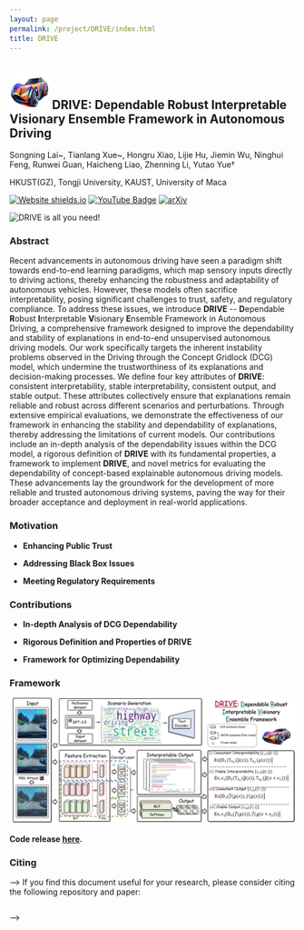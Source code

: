 ```yaml
---
layout: page
permalink: /project/DRIVE/index.html
title: DRIVE
---
```


## <img src="./logo.png" class="floatpic" width="70" height="70"> DRIVE: Dependable Robust Interpretable Visionary Ensemble Framework in Autonomous Driving

Songning Lai~, Tianlang Xue~, Hongru Xiao, Lijie Hu, Jiemin Wu, Ninghui Feng, Runwei Guan, Haicheng Liao, Zhenning Li, Yutao Yue†

HKUST(GZ), Tongji University, KAUST, University of Maca


[![Website shields.io](https://img.shields.io/website?url=http%3A//poco.is.tue.mpg.de)](https://NA) [![YouTube Badge](https://img.shields.io/badge/YouTube-Watch-red?style=flat-square&logo=youtube)](https://NA)  [![arXiv](https://img.shields.io/badge/arXiv-0000.00000-00ff00.svg)](https://arxiv.org/0000.00000) 


![DRIVE is all you need!](./DRIVE_small.gif)

### Abstract

Recent advancements in autonomous driving have seen a paradigm shift towards end-to-end learning paradigms, which map sensory inputs directly to driving actions, thereby enhancing the robustness and adaptability of autonomous vehicles. However, these models often sacrifice interpretability, posing significant challenges to trust, safety, and regulatory compliance. To address these issues, we introduce **DRIVE** -- **D**ependable **R**obust **I**nterpretable **V**isionary **E**nsemble Framework in Autonomous Driving, a comprehensive framework designed to improve the dependability and stability of explanations in end-to-end unsupervised autonomous driving models.
Our work specifically targets the inherent instability problems observed in the Driving through the Concept Gridlock (DCG) model, which undermine the trustworthiness of its explanations and decision-making processes. We define four key attributes of **DRIVE**: consistent interpretability, stable interpretability, consistent output, and stable output. These attributes collectively ensure that explanations remain reliable and robust across different scenarios and perturbations.
Through extensive empirical evaluations, we demonstrate the effectiveness of our framework in enhancing the stability and dependability of explanations, thereby addressing the limitations of current models. Our contributions include an in-depth analysis of the dependability issues within the DCG model, a rigorous definition of **DRIVE** with its fundamental properties, a framework to implement **DRIVE**, and novel metrics for evaluating the dependability of concept-based explainable autonomous driving models.
These advancements lay the groundwork for the development of more reliable and trusted autonomous driving systems, paving the way for their broader acceptance and deployment in real-world applications.


### Motivation

- **Enhancing Public Trust**

- **Addressing Black Box Issues**

- **Meeting Regulatory Requirements**

### Contributions

- **In-depth Analysis of DCG Dependability**

   
- **Rigorous Definition and Properties of DRIVE**

   
- **Framework for Optimizing Dependability**


### Framework

<p align="center">
  <img src="./framwork_all.png" alt="The Dependably Robust Interpretable Visionary Ensemble (DRIVE) model framework. The input is processed by a feature extractor and a temporal encoder, followed by a concept bottleneck with scenario encoding. The DRIVE model incorporates a multi-objective optimization process, balancing consistent interpretability (Ci), stable interpretability (Si), consistent output (Co), and stable output (So) through auxiliary loss functions. The model is trained using PGD to enhance robustness against perturbations while maintaining interpretability and predictive consistency.">
</p>


**Code release [here](https://github.com/xll0328/DRIVE/).**


### Citing<a name="citing"></a>

-->
If you find this document useful for your research, please consider citing the following repository and paper:
```bibtex
```
-->

